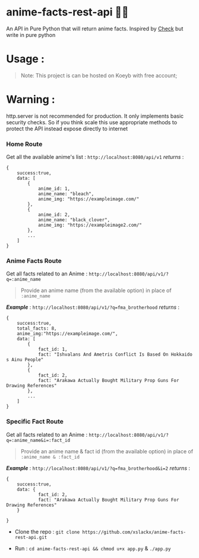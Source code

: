 
# anime-facts-rest-api 🐱‍🚀

An API in Pure Python that will return anime facts. 
Inspired by [Check](https://chandan-02.github.io/anime-facts-rest-api/) but write in pure python

# Usage :

  > Note: This project is can be hosted on Koeyb with free account;

# Warning :

http.server is not recommended for production. It only implements basic security checks. 
So if you think scale this use appropriate methods to protect the API instead expose directly to internet

### Home Route
Get all the available anime's list : `http://localhost:8080/api/v1`
*returns* : 
```
{
	success:true,
	data: [
		{
			anime_id: 1,
			anime_name: "bleach",
			anime_img: "https://exampleimage.com/"
		},
		{
			anime_id: 2,
			anime_name: "black_clover",
			anime_img: "https://exampleimage2.com/"
		},
		...
	]
}
```
### Anime Facts Route 
Get all facts related to an Anime  : `http://localhost:8080/api/v1/?q=:anime_name`
> Provide an anime name (from the available option) in place of `:anime_name`

***Example*** : 
`http://localhost:8080/api/v1/?q=fma_brotherhood`
*returns* : 
```
{
	success:true,
	total_facts: 8,
	anime_img:"https://exampleimage.com/",
	data: [
		{
			fact_id: 1,
			fact: "Ishvalans And Ametris Conflict Is Based On Hokkaido s Ainu People"
		},
		{
			fact_id: 2,
			fact: "Arakawa Actually Bought Military Prop Guns For Drawing References"
		},
		...
	]
}	
```
### Specific Fact Route 
Get all facts related to an Anime  : `http://localhost:8080/api/v1/?q=:anime_name&i=:fact_id`
> Provide an anime name & fact id (from the available option) in place of `:anime_name & :fact_id`

***Example*** : 
`http://localhost:8080/api/v1/?q=fma_brotherhood&i=2`
*returns* : 
```
{
	success:true,
	data: {
			fact_id: 2,
			fact: "Arakawa Actually Bought Military Prop Guns For Drawing References"
	}
	
}
```

- Clone the repo : `git clone https://github.com/xslackx/anime-facts-rest-api.git`

- Run : `cd anime-facts-rest-api && chmod u+x app.py` & `./app.py`

